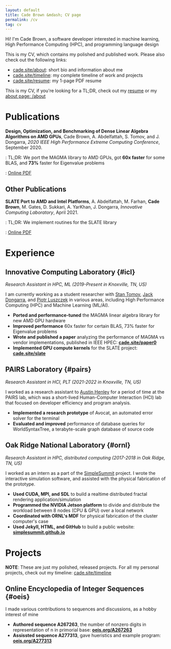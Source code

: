 ```yaml
---
layout: default
title: Cade Brown &mdash; CV page
permalink: /cv
tag: cv
---
```


Hi! I'm Cade Brown, a software developer interested in machine learning, High Performance Computing (HPC), and programming language design

This is my CV, which contains my polished and published work. Please also check out the following links:

  * [cade.site/about](/about): short bio and information about me
  * [cade.site/timeline](/timeline): my complete timeline of work and projects
  * [cade.site/resume](/resume): my 1-page PDF resume

This is my CV, if you're looking for a TL;DR, check out my [resume](/CadeBrown_resume.pdf) or my [about page: /about](/about)

# Publications

**Design, Optimization, and Benchmarking of Dense Linear Algebra Algorithms on AMD GPUs**, Cade Brown, A. Abdelfattah, S. Tomov, and J. Dongarra, *2020 IEEE High Performance Extreme Computing Conference*, September 2020.

: TL;DR: We port the MAGMA library to AMD GPUs, got **60x faster** for some BLAS, and **73%** faster for Eigenvalue problems

: [Online PDF](/paper0.pdf)


## Other Publications

**SLATE Port to AMD and Intel Platforms**, A. Abdelfattah, M. Farhan, **Cade Brown**, M. Gates, D. Sukkari, A. YarKhan, J. Dongarra, *Innovative Computing Laboratory*, April 2021.

: TL;DR: We implement routines for the SLATE library

: [Online PDF](https://www.icl.utk.edu/files/publications/2021/icl-utk-1479-2021.pdf)


# Experience

## Innovative Computing Laboratory {#icl}

_Research Assistant in HPC, ML (2019-Present in Knoxville, TN, US)_

I am currently working as a student researcher with [Stan Tomov](https://scholar.google.com/citations?user=HFzflUwAAAAJ&hl=en), [Jack Dongarra](https://en.wikipedia.org/wiki/Jack_Dongarra), and [Piotr Luszczek](https://scholar.google.com/citations?user=a9df4xQAAAAJ&hl=en) in various areas, including High Performance Computing (HPC) and Machine Learning (ML/AI).

  * **Ported and performance-tuned** the MAGMA linear algebra library for new AMD GPU hardware
  * **Improved performance** 60x faster for certain BLAS, 73% faster for Eigenvalue problems
  * **Wrote and published a paper** analyzing the performance of MAGMA vs vendor implementations, published in IEEE HPEC: **[cade.site/paper0](https://cade.site/paper0)**
  * **Implemented GPU compute kernels** for the SLATE project: **[cade.site/slate](https://cade.site/slate)**

## PAIRS Laboratory {#pairs}

_Research Assistant in HCI, PLT (2021-2022 in Knoxville, TN, US)_

I worked as a research assistant to [Austin Henley](http://austinhenley.com/) for a period of time at the PAIRS lab, which was a short-lived Human-Computer Interaction (HCI) lab that focused on developer efficiency and program analysis.

 * **Implemented a research prototype** of Avocat, an automated error solver for the terminal
 * **Evaluated and improved** performance of database queries for WorldSyntaxTree, a terabyte-scale graph database of source code

## Oak Ridge National Laboratory {#ornl}

_Research Assistant in HPC, distributed computing (2017-2018 in Oak Ridge, TN, US)_

I worked as an intern as a part of the [SimpleSummit](https://simplesummit.github.io) project. I wrote the interactive simulation software, and assisted with the physical fabrication of the prototype.

 * **Used CUDA, MPI, and SDL** to build a realtime distributed fractal rendering application/simulation
 * **Programmed the NVIDIA Jetson platform** to divide and distribute the workload between 8 nodes (CPU & GPU) over a local network
 * **Coordinated with ORNL's MDF** for physical fabrication of the cluster computer's case
 * **Used Jekyll, HTML, and GitHub** to build a public website: **[simplesummit.github.io](https://simplesummit.github.io)**

# Projects

__NOTE__: These are just my polished, released projects. For all my personal projects, check out my timeline: [cade.site/timeline](https://cade.site/timeline)


## Online Encyclopedia of Integer Sequences {#oeis}

I made various contributions to sequences and discussions, as a hobby interest of mine

  * **Authored sequence A267263**, the number of nonzero digits in representation of n in primorial base: **[oeis.org/A267263](https://oeis.org/A267263)**
  * **Assissted sequence A277313**, gave hueristics and example program: **[oeis.org/A277313](https://oeis.org/A277313)**
